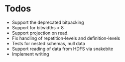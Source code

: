 # Todos

* Support the deprecated bitpacking
* Support for bitwidths > 8
* Support projection on read.
* Fix handling of repetition-levels and definition-levels
* Tests for nested schemas, null data
* Support reading of data from HDFS via snakebite
* Implement writing